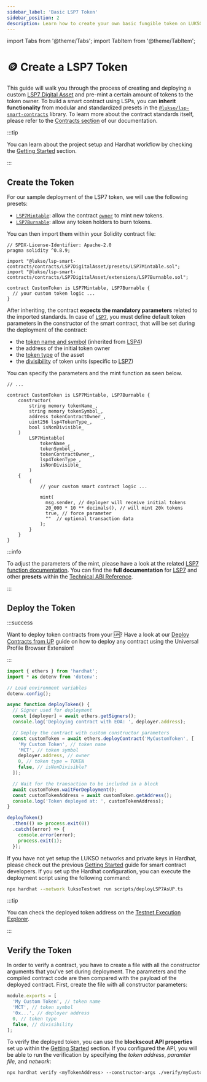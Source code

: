 ```yaml
---
sidebar_label: 'Basic LSP7 Token'
sidebar_position: 2
description: Learn how to create your own basic fungible token on LUKSO using the LSP7 Digital Asset standard.
---
```


import Tabs from '@theme/Tabs';
import TabItem from '@theme/TabItem';

# 🪙 Create a LSP7 Token

This guide will walk you through the process of creating and deploying a custom [LSP7 Digital Asset](../../../standards/tokens/LSP7-Digital-Asset.md) and pre-mint a certain amount of tokens to the token owner. To build a smart contract using LSPs, you can **inherit functionality** from modular and standardized presets in the [`@lukso/lsp-smart-contracts`](../../../tools/lsp-smart-contracts/getting-started.md) library. To learn more about the contract standards itself, please refer to the [Contracts section](../../../contracts/introduction.md) of our documentation.

:::tip

You can learn about the project setup and Hardhat workflow by checking the [Getting Started](../../getting-started.mdx) section.

:::

## Create the Token

For our sample deployment of the LSP7 token, we will use the following presets:

- [`LSP7Mintable`](../../../contracts/contracts/LSP7DigitalAsset/presets/LSP7Mintable.md): allow the contract [`owner`](../../../contracts/contracts/LSP7DigitalAsset/LSP7DigitalAsset.md#owner) to mint new tokens.
- [`LSP7Burnable`](../../../contracts/contracts/LSP7DigitalAsset/extensions/LSP7Burnable.md): allow any token holders to burn tokens.

You can then import them within your Solidity contract file:

```solidity title="MyCustomToken.sol"
// SPDX-License-Identifier: Apache-2.0
pragma solidity ^0.8.9;

import "@lukso/lsp-smart-contracts/contracts/LSP7DigitalAsset/presets/LSP7Mintable.sol";
import "@lukso/lsp-smart-contracts/contracts/LSP7DigitalAsset/extensions/LSP7Burnable.sol";

contract CustomToken is LSP7Mintable, LSP7Burnable {
  // your custom token logic ...
}
```

After inheriting, the contract **expects the mandatory parameters** related to the imported standards. In case of [`LSP7`](../../../standards/tokens/LSP7-Digital-Asset.md), you must define default token parameters in the constructor of the smart contract, that will be set during the deployment of the contract:

- the [token name and symbol](../../../standards/tokens/LSP4-Digital-Asset-Metadata.md#lsp4tokenname) (inherited from [LSP4](../../../standards/tokens/LSP4-Digital-Asset-Metadata.md))
- the address of the initial token owner
- the [token type](../../../standards/tokens/LSP4-Digital-Asset-Metadata#with-lsp7-digital-asset-token) of the asset
- the [divisibility](../../../standards/tokens/LSP7-Digital-Asset#divisible-vs-non-divisible) of token units (specific to [LSP7](../../../standards/tokens/LSP7-Digital-Asset))

You can specify the parameters and the mint function as seen below.

```solidity title="MyCustomToken.sol"
// ...

contract CustomToken is LSP7Mintable, LSP7Burnable {
    constructor(
        string memory tokenName_,
        string memory tokenSymbol_,
        address tokenContractOwner_,
        uint256 lsp4TokenType_,
        bool isNonDivisible_
    )
        LSP7Mintable(
            tokenName_,
            tokenSymbol_,
            tokenContractOwner_,
            lsp4TokenType_,
            isNonDivisible_
        )
    {
        {
            // your custom smart contract logic ...

            mint(
              msg.sender, // deployer will receive initial tokens
              20_000 * 10 ** decimals(), // will mint 20k tokens
              true, // force parameter
              ""  // optional transaction data
            );
        }
    }
}
```

:::info

To adjust the parameters of the mint, please have a look at the related [LSP7 function documentation](../../../contracts/contracts/LSP8IdentifiableDigitalAsset/presets/LSP8Mintable.md#mint). You can find the **full documentation** for [LSP7](../../../contracts/contracts/LSP7DigitalAsset/presets/LSP7Mintable#parameters-16) and other **presets** within the [Technical ABI Reference](https://docs.lukso.tech/contracts/contracts/ERC725/).

:::

## Deploy the Token

:::success

Want to deploy token contracts from your 🆙? Have a look at our [Deploy Contracts from UP](../../universal-profile/interactions/deploy-contracts.md) guide on how to deploy any contract using the Universal Profile Browser Extension!

:::

```ts title="scripts/deployLSP7AsEOA.ts"
import { ethers } from 'hardhat';
import * as dotenv from 'dotenv';

// Load environment variables
dotenv.config();

async function deployToken() {
  // Signer used for deployment
  const [deployer] = await ethers.getSigners();
  console.log('Deploying contract with EOA: ', deployer.address);

  // Deploy the contract with custom constructor parameters
  const customToken = await ethers.deployContract('MyCustomToken', [
    'My Custom Token', // token name
    'MCT', // token symbol
    deployer.address, // owner
    0, // token type = TOKEN
    false, // isNonDivisible?
  ]);

  // Wait for the transaction to be included in a block
  await customToken.waitForDeployment();
  const customTokenAddress = await customToken.getAddress();
  console.log('Token deployed at: ', customTokenAddress);
}

deployToken()
  .then(() => process.exit(0))
  .catch((error) => {
    console.error(error);
    process.exit(1);
  });
```

If you have not yet setup the LUKSO networks and private keys in Hardhat, please check out the previous [Getting Started](../../getting-started.mdx) guide for smart contract developers. If you set up the Hardhat configuration, you can execute the deployment script using the following command:

```bash
npx hardhat --network luksoTestnet run scripts/deployLSP7AsUP.ts
```

:::tip

You can check the deployed token address on the [Testnet Execution Explorer](https://explorer.execution.testnet.lukso.network/).

:::

## Verify the Token

In order to verify a contract, you have to create a file with all the constructor arguments that you've set during deployment. The parameters and the compiled contract code are then compared with the payload of the deployed contract. First, create the file with all constructor parameters:

```ts title="verify/myCustomToken.ts"
module.exports = [
  'My Custom Token', // token name
  'MCT', // token symbol
  '0x...', // deployer address
  0, // token type
  false, // divisibility
];
```

To verify the deployed token, you can use the **blockscout API properties** set up within the [Getting Started](../../getting-started.mdx) section. If you configured the API, you will be able to run the verification by specifying the _token address_, _paramter file_, and _network_:

```bash
npx hardhat verify <myTokenAddress> --constructor-args ./verify/myCustomToken.ts --network luksoTestnet
```
